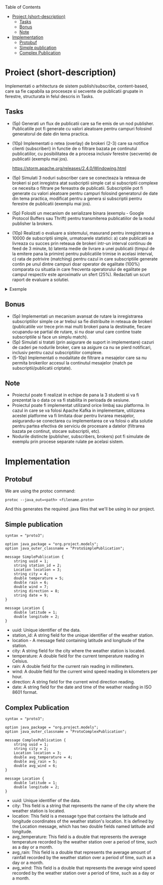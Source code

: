 Table of Contents
- [Project (short-description)](#proiect-short-description)
  - [Tasks](#tasks)
  - [Bonus](#bonus)
  - [Note](#note)
- [Implementation](#implementation)
  - [Protobuf](#protobuf)
  - [Simple publication](#simple-publication)
  - [Complex Publication](#complex-publication)


# Proiect (short-description)
Implementati o arhitectura de sistem publish/subscribe, content-based, care sa fie capabila sa proceseze si secvente de publicatii grupate in ferestre, structurata in felul descris in Tasks.

## Tasks
- (5p) Generati un flux de publicatii care sa fie emis de un nod publisher. Publicatiile pot fi generate cu valori aleatoare pentru campuri folosind generatorul de date din tema practica.
- (10p) Implementati o retea (overlay) de brokeri (2-3) care sa notifice clienti (subscriberi) in functie de o filtrare bazata pe continutul publicatiilor, cu posibilitatea de a procesa inclusiv ferestre (secvente) de publicatii (exemplu mai jos).

  https://storm.apache.org/releases/2.4.0/Windowing.html    

- (5p) Simulati 3 noduri subscriber care se conecteaza la reteaua de brokeri si pot inregistra atat susbcriptii simple cat si subscriptii complexe ce necesita o filtrare pe fereastra de publicatii. Subscriptiile pot fi generate cu valori aleatoare pentru campuri folosind generatorul de date din tema practica, modificat pentru a genera si subscriptii pentru ferestre de publicatii (exemplu mai jos).
- (5p) Folositi un mecanism de serializare binara (exemplu - Google Protocol Buffers sau Thrift) pentru transmiterea publicatiilor de la nodul publisher la brokers.
- (10p) Realizati o evaluare a sistemului, masurand pentru inregistrarea a 10000 de subscriptii simple, urmatoarele statistici: a) cate publicatii se livreaza cu succes prin reteaua de brokeri intr-un interval continuu de feed de 3 minute, b) latenta medie de livrare a unei publicatii (timpul de la emitere pana la primire) pentru publicatiile trimise in acelasi interval, c) rata de potrivire (matching) pentru cazul in care subscriptiile generate contin pe unul dintre campuri doar operator de egalitate (100%) comparata cu situatia in care frecventa operatorului de egalitate pe campul respectiv este aproximativ un sfert (25%). Redactati un scurt raport de evaluare a solutiei.

<details>
    <summary>
        Exemple
    </summary>

    Exemplu filtrare subscriptii simple si subscriptii complexe (cu filtrare pe fereastra de publicatii):
    
    Subscriptie simpla: {(city,=,"Bucharest");(temp,>=,10);(wind,<,11)}
    In acest caz un subscriber va fi notificat cu toate publicatiile care au o potrivire pozitiva evaluata prin simpla comparatie a campurilor corespondente din subscriptie si publicatie.
    
    Subscriptie complexa: {(city,=,"Bucharest");(avg_temp,>,8.5);(avg_wind,<=,13)}
    Campurile "avg_" indica in exemplu un criteriu de medie pe o fereastra de publicatii. 
    Se va considera o dimensiune fixa a ferestrei ce va fi determinata pe baza unui contor de publicatii. 
    Dimensiunea ferestrea va fi data ca parametru de configurare a sistemului (ex. 10 publicatii pe fereastra). 
    Un subscriber va fi notificat printr-un mesaj specific in momentul in care apare o fereastra de publicatii in fluxul generat care va avea o potrivire cu respectivul criteriu. 
    In exemplul dat, cand ultimele 10 publicatii care redau starea meteo din Bucuresti au mediile de temperatura si vant dorite de un subscriber, i se va trimite un mesaj de notificare special de tip "meta-publicatie": {(city,=,"Bucharest");(conditions,=,true)}. 
    Se cere implementarea a cel putin un criteriu de procesare pe fereastra pentru un camp. 
    Criteriul poate fi la alegere (medie, maxim, etc.) iar modul de avans al ferestrei va fi tumbling window (fiecare fereastra va urma distinct in succesiune celei anterioare dupa completarea numarului de publicatii care o compun). 
    Nu se cere tratarea situatiilor de inordine a publicatiilor dintr-o fereastra.
</details>

## Bonus

- (5p) Implementati un mecanism avansat de rutare la inregistrarea subscriptiilor simple ce ar trebui sa fie distribuite in reteaua de brokeri (publicatiile vor trece prin mai multi brokeri pana la destinatie, fiecare ocupandu-se partial de rutare, si nu doar unul care contine toate subscriptiile si face un simplu match).
- (5p) Simulati si tratati (prin asigurare de suport in implementare) cazuri de caderi pe nodurile broker, care sa asigure ca nu se pierd notificari, inclusiv pentru cazul subscriptiilor complexe.
- (5-10p) Implementati o modalitate de filtrare a mesajelor care sa nu permita brokerilor accesul la continutul mesajelor (match pe subscriptii/publicatii criptate).

## Note
- Proiectul poate fi realizat in echipe de pana la 3 studenti si va fi prezentat la o data ce va fi stabilita in perioada de sesiune.
- Proiectul poate fi implementat utilizand orice limbaj sau platforma. In cazul in care se va folosi Apache Kafka in implementare, utilizarea acestei platforme va fi limitata doar pentru livrarea mesajelor, asigurandu-se conectarea cu implementarea ce va folosi o alta solutie pentru partea efectiva de serviciu de procesare a datelor (filtrarea bazata pe continut, stocare subscriptii, etc).
- Nodurile distincte (publisher, subscribers, brokers) pot fi simulate de exemplu prin procese separate rulate pe acelasi sistem.

# Implementation

## Protobuf

We are using the protoc command:

    protoc --java_out=<path> <filename.proto>
And this generates the required .java files that we'll be using in our project.


## Simple publication
    syntax = "proto3";

    option java_package = "org.project.models";
    option java_outer_classname = "ProtoSimplePublication";

    message SimplePublication {
        string uuid = 1;
        string station_id = 2;
        Location location = 3;
        string city = 4;
        double temperature = 5;
        double rain = 6;
        double wind = 7;
        string direction = 8;
        string date = 9;
    }

    message Location {
        double latitude = 1;
        double longitude = 2;
    }

- uuid: Unique identifier of the data.
- station_id: A string field for the unique identifier of the weather station.
- location - A message field containing latitude and longitude of the station.
- city: A string field for the city where the weather station is located.
- temperature: A double field for the current temperature reading in Celsius.
- rain: A double field for the current rain reading in millimeters.
- wind: A double field for the current wind speed reading in kilometers per hour.
- direction: A string field for the current wind direction reading.
- date: A string field for the date and time of the weather reading in ISO 8601 format.

## Complex Publication

    syntax = "proto3";

    option java_package = "org.project.models";
    option java_outer_classname = "ProtoComplexPublication";

    message ComplexPublication {
        string uuid = 1;
        string city = 2;
        Location location = 3;
        double avg_temperature = 4;
        double avg_rain = 5;
        double avg_wind = 6;
    }

    message Location {
        double latitude = 1;
        double longitude = 2;
    }

- uuid: Unique identifier of the data.
- city: This field is a string that represents the name of the city where the weather station is located.
- location: This field is a message type that contains the latitude and longitude coordinates of the weather station's location. It is defined by the Location message, which has two double fields named latitude and longitude.
- avg_temperature: This field is a double that represents the average temperature recorded by the weather station over a period of time, such as a day or a month.
- avg_rain: This field is a double that represents the average amount of rainfall recorded by the weather station over a period of time, such as a day or a month.
- avg_wind: This field is a double that represents the average wind speed recorded by the weather station over a period of time, such as a day or a month.
